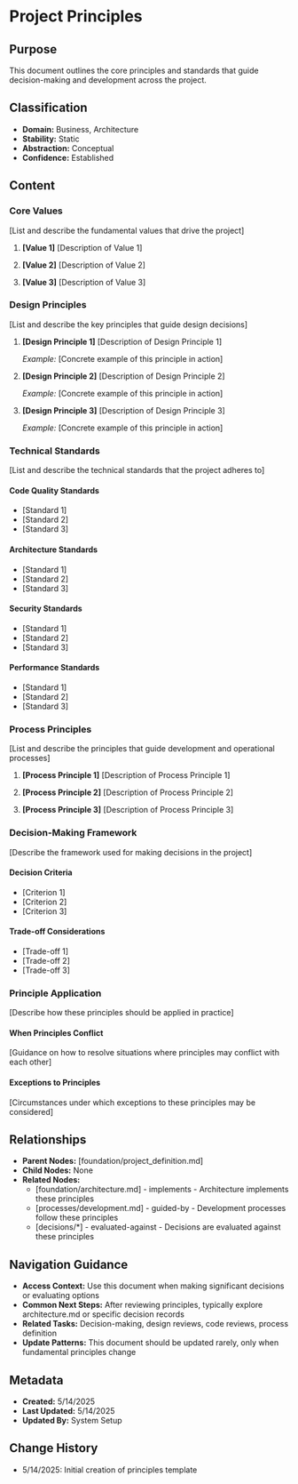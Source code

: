 # Project Principles

## Purpose
This document outlines the core principles and standards that guide decision-making and development across the project.

## Classification
- **Domain:** Business, Architecture
- **Stability:** Static
- **Abstraction:** Conceptual
- **Confidence:** Established

## Content

### Core Values

[List and describe the fundamental values that drive the project]

1. **[Value 1]**
   [Description of Value 1]

2. **[Value 2]**
   [Description of Value 2]

3. **[Value 3]**
   [Description of Value 3]

### Design Principles

[List and describe the key principles that guide design decisions]

1. **[Design Principle 1]**
   [Description of Design Principle 1]
   
   *Example:* [Concrete example of this principle in action]

2. **[Design Principle 2]**
   [Description of Design Principle 2]
   
   *Example:* [Concrete example of this principle in action]

3. **[Design Principle 3]**
   [Description of Design Principle 3]
   
   *Example:* [Concrete example of this principle in action]

### Technical Standards

[List and describe the technical standards that the project adheres to]

#### Code Quality Standards

- [Standard 1]
- [Standard 2]
- [Standard 3]

#### Architecture Standards

- [Standard 1]
- [Standard 2]
- [Standard 3]

#### Security Standards

- [Standard 1]
- [Standard 2]
- [Standard 3]

#### Performance Standards

- [Standard 1]
- [Standard 2]
- [Standard 3]

### Process Principles

[List and describe the principles that guide development and operational processes]

1. **[Process Principle 1]**
   [Description of Process Principle 1]

2. **[Process Principle 2]**
   [Description of Process Principle 2]

3. **[Process Principle 3]**
   [Description of Process Principle 3]

### Decision-Making Framework

[Describe the framework used for making decisions in the project]

#### Decision Criteria

- [Criterion 1]
- [Criterion 2]
- [Criterion 3]

#### Trade-off Considerations

- [Trade-off 1]
- [Trade-off 2]
- [Trade-off 3]

### Principle Application

[Describe how these principles should be applied in practice]

#### When Principles Conflict

[Guidance on how to resolve situations where principles may conflict with each other]

#### Exceptions to Principles

[Circumstances under which exceptions to these principles may be considered]

## Relationships
- **Parent Nodes:** [foundation/project_definition.md]
- **Child Nodes:** None
- **Related Nodes:** 
  - [foundation/architecture.md] - implements - Architecture implements these principles
  - [processes/development.md] - guided-by - Development processes follow these principles
  - [decisions/*] - evaluated-against - Decisions are evaluated against these principles

## Navigation Guidance
- **Access Context:** Use this document when making significant decisions or evaluating options
- **Common Next Steps:** After reviewing principles, typically explore architecture.md or specific decision records
- **Related Tasks:** Decision-making, design reviews, code reviews, process definition
- **Update Patterns:** This document should be updated rarely, only when fundamental principles change

## Metadata
- **Created:** 5/14/2025
- **Last Updated:** 5/14/2025
- **Updated By:** System Setup

## Change History
- 5/14/2025: Initial creation of principles template

